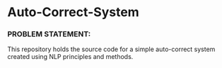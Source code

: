 # Auto-Correct-System


### PROBLEM STATEMENT:
This repository holds the source code for a simple auto-correct system created using NLP principles and methods.
